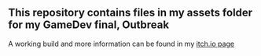 ## This repository contains files in my assets folder for my GameDev final, Outbreak

A working build and more information can be found in my [itch.io page](https://isimba.itch.io/outbreak)
